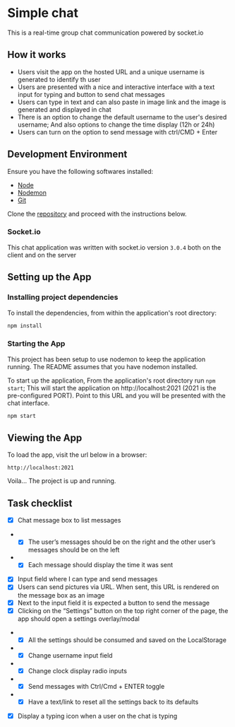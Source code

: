 # Simple chat #

This is a real-time group chat communication powered by socket.io

## How it works

- Users visit the app on the hosted URL and a unique username is generated to identify th user
- Users are presented with a nice and interactive interface with a text input for typing and button to send chat messages
- Users can type in text and can also paste in image link and the image is generated and displayed in chat
- There is an option to change the default username to the user's desired username; And also options to change the time display (12h or 24h)
- Users can turn on the option to send message with ctrl/CMD + Enter

## Development Environment
Ensure you have the following softwares installed:
- [Node](https://nodejs.org)
- [Nodemon](https://github.com/remy/nodemon)
- [Git](https://www.atlassian.com/git/tutorials/install-git)

Clone the [repository](https://github.com/SimeonDominiq/simple_chat.git) and proceed with the instructions below.

### Socket.io

This chat application was written with socket.io version `3.0.4` both on the client and on the server

## Setting up the App

### Installing project dependencies

To install the dependencies, from within the application's root directory:

```sh
npm install
```

### Starting the App

This project has been setup to use nodemon to keep the application running. The README assumes that you have nodemon installed.

To start up the application, From the application's root directory run `npm start`; This will start the application on http://localhost:2021 (2021 is the pre-configured PORT). Point to this URL and you will be presented with the chat interface.

```sh
npm start
```

## Viewing the App
To load the app, visit the url below in a browser:

    http://localhost:2021

Voila... The project is up and running.

## Task checklist
- [x] Chat message box to list messages
- - [x] The user’s messages should be on the right and the other user’s messages should be on the left
- - [x] Each message should display the time it was sent
- [x] Input field where I can type and send messages
- [x] Users can send pictures via URL. When sent, this URL is rendered on the message box as an image
- [x] Next to the input field it is expected a button to send the message
- [x] Clicking on the “Settings” button on the top right corner of the page, the app should open a settings overlay/modal
- - [x] All the settings should be consumed and saved on the LocalStorage
- - [x] Change username input field
- - [x] Change clock display radio inputs
- - [x] Send messages with Ctrl/Cmd + ENTER toggle
- - [x] Have a text/link to reset all the settings back to its defaults
- [x] Display a typing icon when a user on the chat is typing